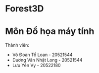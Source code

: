 # Forest3D
# Môn Đồ họa máy tính
Thành viên:
- Võ Đoàn Tố Loan - 20521544
- Dương Văn Nhật Long - 20521544
- Lưu Yến Vy - 20522180

